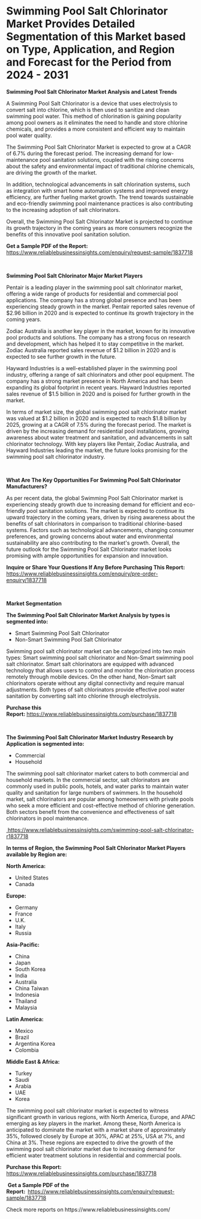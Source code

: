 <p><h1>Swimming Pool Salt Chlorinator Market Provides Detailed Segmentation of this Market based on Type, Application, and Region and Forecast for the Period from 2024 - 2031</h1></p><p><strong>Swimming Pool Salt Chlorinator Market Analysis and Latest Trends</strong></p>
<p><p>A Swimming Pool Salt Chlorinator is a device that uses electrolysis to convert salt into chlorine, which is then used to sanitize and clean swimming pool water. This method of chlorination is gaining popularity among pool owners as it eliminates the need to handle and store chlorine chemicals, and provides a more consistent and efficient way to maintain pool water quality.</p><p>The Swimming Pool Salt Chlorinator Market is expected to grow at a CAGR of 6.7% during the forecast period. The increasing demand for low-maintenance pool sanitation solutions, coupled with the rising concerns about the safety and environmental impact of traditional chlorine chemicals, are driving the growth of the market. </p><p>In addition, technological advancements in salt chlorination systems, such as integration with smart home automation systems and improved energy efficiency, are further fueling market growth. The trend towards sustainable and eco-friendly swimming pool maintenance practices is also contributing to the increasing adoption of salt chlorinators.</p><p>Overall, the Swimming Pool Salt Chlorinator Market is projected to continue its growth trajectory in the coming years as more consumers recognize the benefits of this innovative pool sanitation solution.</p></p>
<p><strong>Get a Sample PDF of the Report:&nbsp;</strong> <a href="https://www.reliablebusinessinsights.com/enquiry/request-sample/1837718">https://www.reliablebusinessinsights.com/enquiry/request-sample/1837718</a></p>
<p>&nbsp;</p>
<p><strong>Swimming Pool Salt Chlorinator Major Market Players</strong></p>
<p><p>Pentair is a leading player in the swimming pool salt chlorinator market, offering a wide range of products for residential and commercial pool applications. The company has a strong global presence and has been experiencing steady growth in the market. Pentair reported sales revenue of $2.96 billion in 2020 and is expected to continue its growth trajectory in the coming years.</p><p>Zodiac Australia is another key player in the market, known for its innovative pool products and solutions. The company has a strong focus on research and development, which has helped it to stay competitive in the market. Zodiac Australia reported sales revenue of $1.2 billion in 2020 and is expected to see further growth in the future.</p><p>Hayward Industries is a well-established player in the swimming pool industry, offering a range of salt chlorinators and other pool equipment. The company has a strong market presence in North America and has been expanding its global footprint in recent years. Hayward Industries reported sales revenue of $1.5 billion in 2020 and is poised for further growth in the market.</p><p>In terms of market size, the global swimming pool salt chlorinator market was valued at $1.2 billion in 2020 and is expected to reach $1.8 billion by 2025, growing at a CAGR of 7.5% during the forecast period. The market is driven by the increasing demand for residential pool installations, growing awareness about water treatment and sanitation, and advancements in salt chlorinator technology. With key players like Pentair, Zodiac Australia, and Hayward Industries leading the market, the future looks promising for the swimming pool salt chlorinator industry.</p></p>
<p>&nbsp;</p>
<p><strong>What Are The Key Opportunities For Swimming Pool Salt Chlorinator Manufacturers?</strong></p>
<p><p>As per recent data, the global Swimming Pool Salt Chlorinator market is experiencing steady growth due to increasing demand for efficient and eco-friendly pool sanitation solutions. The market is expected to continue its upward trajectory in the coming years, driven by rising awareness about the benefits of salt chlorinators in comparison to traditional chlorine-based systems. Factors such as technological advancements, changing consumer preferences, and growing concerns about water and environmental sustainability are also contributing to the market's growth. Overall, the future outlook for the Swimming Pool Salt Chlorinator market looks promising with ample opportunities for expansion and innovation.</p></p>
<p><strong>Inquire or Share Your Questions If Any Before Purchasing This Report:</strong> <a href="https://www.reliablebusinessinsights.com/enquiry/pre-order-enquiry/1837718">https://www.reliablebusinessinsights.com/enquiry/pre-order-enquiry/1837718</a></p>
<p>&nbsp;</p>
<p><strong>Market Segmentation</strong></p>
<p><strong>The Swimming Pool Salt Chlorinator Market Analysis by types is segmented into:</strong></p>
<p><ul><li>Smart Swimming Pool Salt Chlorinator</li><li>Non-Smart Swimming Pool Salt Chlorinator</li></ul></p>
<p><p>Swimming pool salt chlorinator market can be categorized into two main types: Smart swimming pool salt chlorinator and Non-Smart swimming pool salt chlorinator. Smart salt chlorinators are equipped with advanced technology that allows users to control and monitor the chlorination process remotely through mobile devices. On the other hand, Non-Smart salt chlorinators operate without any digital connectivity and require manual adjustments. Both types of salt chlorinators provide effective pool water sanitation by converting salt into chlorine through electrolysis.</p></p>
<p><strong>Purchase this Report:&nbsp;</strong><a href="https://www.reliablebusinessinsights.com/purchase/1837718">https://www.reliablebusinessinsights.com/purchase/1837718</a></p>
<p>&nbsp;</p>
<p><strong>The Swimming Pool Salt Chlorinator Market Industry Research by Application is segmented into:</strong></p>
<p><ul><li>Commercial</li><li>Household</li></ul></p>
<p><p>The swimming pool salt chlorinator market caters to both commercial and household markets. In the commercial sector, salt chlorinators are commonly used in public pools, hotels, and water parks to maintain water quality and sanitation for large numbers of swimmers. In the household market, salt chlorinators are popular among homeowners with private pools who seek a more efficient and cost-effective method of chlorine generation. Both sectors benefit from the convenience and effectiveness of salt chlorinators in pool maintenance.</p></p>
<p><a href="https://www.reliablebusinessinsights.com/swimming-pool-salt-chlorinator-r1837718">&nbsp;https://www.reliablebusinessinsights.com/swimming-pool-salt-chlorinator-r1837718</a></p>
<p><strong>In terms of Region, the Swimming Pool Salt Chlorinator Market Players available by Region are:</strong></p>
<p>
    <p> <strong> North America: </strong>
        <ul>
            <li>United States</li>
            <li>Canada</li>
        </ul>
        </p> 
    <p> <strong> Europe: </strong>
        <ul>
            <li>Germany</li>
            <li>France</li>
            <li>U.K.</li>
            <li>Italy</li>
            <li>Russia</li>
        </ul>
        </p> 
    <p> <strong> Asia-Pacific: </strong>
        <ul>
            <li>China</li>
            <li>Japan</li>
            <li>South Korea</li>
            <li>India</li>
            <li>Australia</li>
            <li>China Taiwan</li>
            <li>Indonesia</li>
            <li>Thailand</li>
            <li>Malaysia</li>
        </ul>
        </p> 
    <p> <strong> Latin America: </strong>
        <ul>
            <li>Mexico</li>
            <li>Brazil</li>
            <li>Argentina Korea</li>
            <li>Colombia</li>
        </ul>
        </p> 
    <p> <strong> Middle East & Africa: </strong>
        <ul>
            <li>Turkey</li>
            <li>Saudi</li>
            <li>Arabia</li>
            <li>UAE</li>
            <li>Korea</li>
        </ul>
    </p>
    </p>
<p><p>The swimming pool salt chlorinator market is expected to witness significant growth in various regions, with North America, Europe, and APAC emerging as key players in the market. Among these, North America is anticipated to dominate the market with a market share of approximately 35%, followed closely by Europe at 30%, APAC at 25%, USA at 7%, and China at 3%. These regions are expected to drive the growth of the swimming pool salt chlorinator market due to increasing demand for efficient water treatment solutions in residential and commercial pools.</p></p>
<p><strong>Purchase this Report: </strong><a href="https://www.reliablebusinessinsights.com/purchase/1837718">https://www.reliablebusinessinsights.com/purchase/1837718</a></p>
<p>&nbsp;<strong>Get a Sample PDF of the Report:&nbsp;&nbsp;</strong><a href="https://www.reliablebusinessinsights.com/enquiry/request-sample/1837718">https://www.reliablebusinessinsights.com/enquiry/request-sample/1837718</a></p>
<p><strong></strong></p>
<p>Check more reports on https://www.reliablebusinessinsights.com/</p>